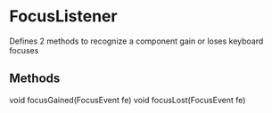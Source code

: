 # FocusListener #
Defines 2 methods to recognize a component gain or loses keyboard focuses

## Methods ##

void focusGained(FocusEvent fe)
void focusLost(FocusEvent fe)
